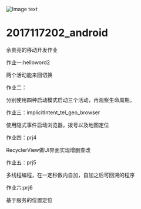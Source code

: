 

![Image text](https://raw.githubusercontent.com/sparkemm/2017117202_android/master/img-folder/android.png)

# 2017117202_android

余贵亮的移动开发作业

作业一:helloword2

两个活动能来回切换

作业二：

分别使用四种启动模式启动三个活动，再观察生命周期。

作业三：implicitIntent_tel_geo_browser

使用隐式事件启动浏览器，拨号以及地图定位

作业四：prj4 

RecyclerView做UI界面实现增删查改

作业五：prj5

多线程编程，在一定秒数内自加，自加之后可回溯的程序

作业六:prj6

基于服务的位置定位







